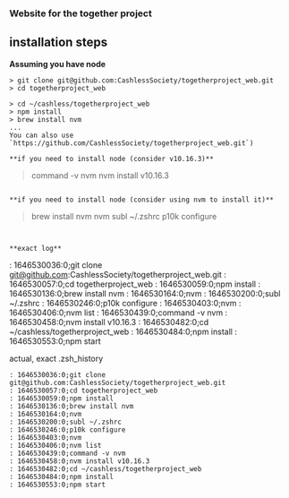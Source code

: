 ### Website for the together project


## installation steps 

**Assuming you have node**
```
> git clone git@github.com:CashlessSociety/togetherproject_web.git
> cd togetherproject_web
```

```
> cd ~/cashless/togetherproject_web
> npm install
> brew install nvm
...
You can also use `https://github.com/CashlessSociety/togetherproject_web.git`)

**if you need to install node (consider v10.16.3)**
```
> command -v nvm
> nvm install v10.16.3
```

**if you need to install node (consider using nvm to install it)**
```
> brew install nvm
> nvm
> subl ~/.zshrc
> p10k configure
```


**exact log**
```
: 1646530036:0;git clone git@github.com:CashlessSociety/togetherproject_web.git
: 1646530057:0;cd togetherproject_web
: 1646530059:0;npm install
: 1646530136:0;brew install nvm
: 1646530164:0;nvm
: 1646530200:0;subl ~/.zshrc
: 1646530246:0;p10k configure
: 1646530403:0;nvm 
: 1646530406:0;nvm list
: 1646530439:0;command -v nvm
: 1646530458:0;nvm install v10.16.3
: 1646530482:0;cd ~/cashless/togetherproject_web
: 1646530484:0;npm install
: 1646530553:0;npm start


actual, exact .zsh_history  
```
: 1646530036:0;git clone git@github.com:CashlessSociety/togetherproject_web.git
: 1646530057:0;cd togetherproject_web
: 1646530059:0;npm install
: 1646530136:0;brew install nvm
: 1646530164:0;nvm
: 1646530200:0;subl ~/.zshrc
: 1646530246:0;p10k configure
: 1646530403:0;nvm 
: 1646530406:0;nvm list
: 1646530439:0;command -v nvm
: 1646530458:0;nvm install v10.16.3
: 1646530482:0;cd ~/cashless/togetherproject_web
: 1646530484:0;npm install
: 1646530553:0;npm start

```